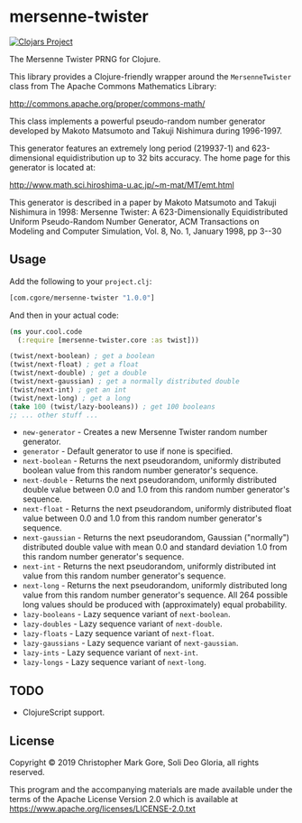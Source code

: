 # mersenne-twister


[![Clojars Project](https://img.shields.io/clojars/v/com.cgore/mersenne-twister.svg)](https://clojars.org/com.cgore/mersenne-twister)

The Mersenne Twister PRNG for Clojure.

This library provides a Clojure-friendly wrapper around the `MersenneTwister`
class from The Apache Commons Mathematics Library:

http://commons.apache.org/proper/commons-math/

This class implements a powerful pseudo-random number generator developed by
Makoto Matsumoto and Takuji Nishimura during 1996-1997.

This generator features an extremely long period (219937-1) and 623-dimensional
equidistribution up to 32 bits accuracy. The home page for this generator is
located at:

http://www.math.sci.hiroshima-u.ac.jp/~m-mat/MT/emt.html

This generator is described in a paper by Makoto Matsumoto and Takuji Nishimura
in 1998: Mersenne Twister: A 623-Dimensionally Equidistributed Uniform
Pseudo-Random Number Generator, ACM Transactions on Modeling and Computer
Simulation, Vol. 8, No. 1, January 1998, pp 3--30

## Usage

Add the following to your `project.clj`:

```clojure
[com.cgore/mersenne-twister "1.0.0"]
```

And then in your actual code:

```clojure
(ns your.cool.code
  (:require [mersenne-twister.core :as twist]))

(twist/next-boolean) ; get a boolean
(twist/next-float) ; get a float
(twist/next-double) ; get a double
(twist/next-gaussian) ; get a normally distributed double
(twist/next-int) ; get an int
(twist/next-long) ; get a long
(take 100 (twist/lazy-booleans)) ; get 100 booleans
;; ... other stuff ...
```

* `new-generator` - Creates a new Mersenne Twister random number generator.
* `generator` - Default generator to use if none is specified.
* `next-boolean` - Returns the next pseudorandom, uniformly distributed boolean
  value from this random number generator's sequence.
* `next-double` - Returns the next pseudorandom, uniformly distributed double
  value between 0.0 and 1.0 from this random number generator's sequence.
* `next-float` - Returns the next pseudorandom, uniformly distributed float
  value between 0.0 and 1.0 from this random number generator's sequence.
* `next-gaussian` - Returns the next pseudorandom, Gaussian (\"normally\")
  distributed double value with mean 0.0 and standard deviation 1.0 from this
  random number generator's sequence.
* `next-int` - Returns the next pseudorandom, uniformly distributed int value
  from this random number generator's sequence.
* `next-long` - Returns the next pseudorandom, uniformly distributed long value
  from this random number generator's sequence. All 264 possible long values
  should be produced with (approximately) equal probability.
* `lazy-booleans` - Lazy sequence variant of `next-boolean`.
* `lazy-doubles` - Lazy sequence variant of `next-double`.
* `lazy-floats` - Lazy sequence variant of `next-float`.
* `lazy-gaussians` - Lazy sequence variant of `next-gaussian`.
* `lazy-ints` - Lazy sequence variant of `next-int`.
* `lazy-longs` - Lazy sequence variant of `next-long`.

## TODO 

* ClojureScript support.

## License

Copyright © 2019 Christopher Mark Gore, Soli Deo Gloria, all rights reserved.

This program and the accompanying materials are made available under the
terms of the Apache License Version 2.0 which is available at
https://www.apache.org/licenses/LICENSE-2.0.txt
